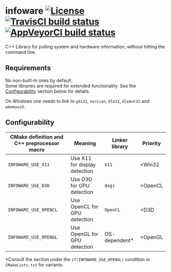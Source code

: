 # infoware [![License](https://img.shields.io/badge/license-CC0-green.svg?style=flat)](LICENSE) [![TravisCI build status](https://travis-ci.org/ThePhD/infoware.svg?branch=master)](https://travis-ci.org/ThePhD/infoware) [![AppVeyorCI build status](https://ci.appveyor.com/api/projects/status/github/ThePhD/infoware?branch=master&svg=true)](https://ci.appveyor.com/project/ThePhD/infoware/branch/master)
C++ Library for pulling system and hardware information, without hitting the command line.


## Requirements
No non-built-in ones by default.<br />
Some libraries are required for extended functionality. See the [Configurability](#configurability) section below for details.

On Windows one needs to link to `gdi32`, `version`, `Ole32`, `OleAut32` and `wbemuuid`.

## Configurability
|CMake definition and C++ preprocessor macro|              Meaning              |Linker library|Priority|
|-------------------------------------------|-----------------------------------|--------------|--------|
|             `INFOWARE_USE_X11`            |   Use X11 for display detection   |     `X11`    | <Win32 |
|             `INFOWARE_USE_D3D`            |      Use D3D for GPU detection    |    `dxgi`    | >OpenCL|
|            `INFOWARE_USE_OPENCL`          |    Use OpenCL for GPU detection   |   `OpenCL`   |  <D3D  |
|            `INFOWARE_USE_OPENGL`          |    Use OpenGL for GPU detection   |OS-dependent\*| <OpenGL|


\*Consult the section under the `if(INFOWARE_USE_OPENGL)` condition in `CMakeLists.txt` for variants.

